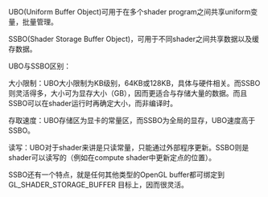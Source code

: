 UBO(Uniform Buffer Object)可用于在多个shader program之间共享uniform变量，批量管理。

SSBO(Shader Storage Buffer Object)，可用于不同shader之间共享数据以及缓存数据。

UBO与SSBO区别：

大小限制：UBO大小限制为KB级别，64KB或128KB，具体与硬件相关。而SSBO则灵活得多，大小可为显存大小（GB），因而更适合与存储大量的数据。而且SSBO可以在shader运行时再确定大小，而非编译时。
 	
存取速度：UBO存储区为显卡的常量区，而SSBO为全局的显存，UBO速度高于SSBO。
 	
读写：UBO对于shader来讲是只读常量，只能通过外部程序更新。SSBO则是shader可以读写的（例如在compute shader中更新定点的位置）。
 	
SSBO还有一个特点，就是任何其他类型的OpenGL buffer都可绑定到GL_SHADER_STORAGE_BUFFER 目标上，因而很灵活。